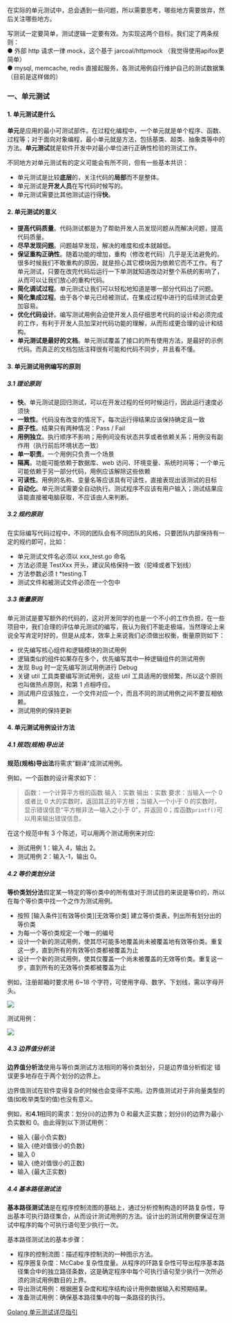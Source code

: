 在实际的单元测试中，总会遇到一些问题，所以需要思考，哪些地方需要放弃，然后关注哪些地方。

写测试一定要简单，测试逻辑一定要有效。为实现这两个目标，我们定了两条规则： <br />● 外部 http 请求一律 mock，这个基于 jarcoal/httpmock （我觉得使用apifox更简单）<br />● mysql, memcache, redis 直接起服务，各测试用例自行维护自己的测试数据集（目前是这样做的）

### 一、单元测试
#### 1. 单元测试是什么

**单元**是应用的最小可测试部件。在过程化编程中，一个单元就是单个程序、函数、过程等；对于面向对象编程，最小单元就是方法，包括基类、超类、抽象类等中的方法。**单元测试**就是软件开发中对最小单位进行正确性检验的测试工作。

不同地方对单元测试有的定义可能会有所不同，但有一些基本共识：

-  单元测试是比较**底层**的，关注代码的**局部**而不是整体。 
-  单元测试是**开发人员**在写代码时候写的。 
-  单元测试需要比其他测试运行得**快**。 

#### 2. 单元测试的意义

-  **提高代码质量**。代码测试都是为了帮助开发人员发现问题从而解决问题，提高代码质量。 
-  **尽早发现问题**。问题越早发现，解决的难度和成本就越低。 
-  **保证重构正确性**。随着功能的增加，重构（修改老代码）几乎是无法避免的。很多时候我们不敢重构的原因，就是担心其它模块因为依赖它而不工作。有了单元测试，只要在改完代码后运行一下单测就知道改动对整个系统的影响了，从而可以让我们放心的重构代码。 
-  **简化调试过程**。单元测试让我们可以轻松地知道是哪一部分代码出了问题。 
-  **简化集成过程**。由于各个单元已经被测试，在集成过程中进行的后续测试会更加容易。 
-  **优化代码设计**。编写测试用例会迫使开发人员仔细思考代码的设计和必须完成的工作，有利于开发人员加深对代码功能的理解，从而形成更合理的设计和结构。 
-  **单元测试是最好的文档**。单元测试覆盖了接口的所有使用方法，是最好的示例代码。而真正的文档包括注释很有可能和代码不同步，并且看不懂。 

#### 3. 单元测试用例编写的原则

##### 3.1 理论原则

-  **快**。单元测试是回归测试，可以在开发过程的任何时候运行，因此运行速度必须快 
-  **一致性**。代码没有改变的情况下，每次运行得结果应该保持确定且一致 
-  **原子性**。结果只有两种情况：Pass / Fail 
-  **用例独立**。执行顺序不影响；用例间没有状态共享或者依赖关系；用例没有副作用（执行前后环境状态一致） 
-  **单一职责**。一个用例只负责一个场景 
-  **隔离**。功能可能依赖于数据库、web 访问、环境变量、系统时间等；一个单元可能依赖于另一部分代码，用例应该解除这些依赖 
-  **可读性**。用例的名称、变量名等应该具有可读性，直接表现出该测试的目标 
-  **自动化**。单元测试需要全自动执行。测试程序不应该有用户输入；测试结果应该能直接被电脑获取，不应该由人来判断。 

##### 3.2 规约原则

在实际编写代码过程中，不同的团队会有不同团队的风格，只要团队内部保持有一定的规约即可，比如：

-  单元测试文件名必须以 xxx_test.go 命名 
-  方法必须是 TestXxx 开头，建议风格保持一致（驼峰或者下划线） 
-  方法参数必须 t *testing.T 
-  测试文件和被测试文件必须在一个包中 

##### 3.3 衡量原则

单元测试是要写额外的代码的，这对开发同学的也是一个不小的工作负担，在一些项目中，我们合理的评估单元测试的编写，我认为我们不能走极端，当然理论上来说全写肯定时好的，但是从成本，效率上来说我们必须做出权衡，衡量原则如下：

-  优先编写核心组件和逻辑模块的测试用例 
-  逻辑类似的组件如果存在多个，优先编写其中一种逻辑组件的测试用例 
-  发现 Bug 时一定先编写测试用例进行 Debug 
-  关键 util 工具类要编写测试用例，这些 util 工具适用的很频繁，所以这个原则也叫做热点原则，和第 1 点相呼应。 
-  测试用户应该独立，一个文件对应一个，而且不同的测试用例之间不要互相依赖。 
-  测试用例的保持更新 

#### 4. 单元测试用例设计方法

##### 4.1 规范(规格)导出法

**规范(规格)导出法**将需求”翻译“成测试用例。

例如，一个函数的设计需求如下：

> 函数：一个计算平方根的函数 输入：实数 输出：实数 要求：当输入一个 0 或者比 0 大的实数时，返回其正的平方根；当输入一个小于 0 的实数时，显示错误信息“平方根非法—输入之小于 0”，并返回 0；库函数`printf()`可以用来输出错误信息。


在这个规范中有 3 个陈述，可以用两个测试用例来对应:

-  测试用例 1：输入 4，输出 2。 
-  测试用例 2：输入-1，输出 0。 

##### 4.2 等价类划分法

**等价类划分法**假定某一特定的等价类中的所有值对于测试目的来说是等价的，所以在每个等价类中找一个之作为测试用例。

-  按照 [输入条件][有效等价类][无效等价类] 建立等价类表，列出所有划分出的等价类 
-  为每一个等价类规定一个唯一的编号 
-  设计一个新的测试用例，使其尽可能多地覆盖尚未被覆盖地有效等价类。重复这一步，直到所有的有效等价类都被覆盖为止 
-  设计一个新的测试用例，使其仅覆盖一个尚未被覆盖的无效等价类。重复这一步，直到所有的无效等价类都被覆盖为止 

例如，注册邮箱时要求用 6~18 个字符，可使用字母、数字、下划线，需以字母开头。

![](https://cdn.nlark.com/yuque/0/2023/png/2923644/1688700917166-3b0350ff-4e99-49be-968a-8728536a2ca9.png#averageHue=%23f6f6f5&clientId=u6addb279-e162-4&id=xS9l7&originHeight=216&originWidth=1080&originalType=binary&ratio=1&rotation=0&showTitle=false&status=done&style=none&taskId=u6771b33f-5b8a-4c2e-a390-04f73bb151f&title=)

测试用例：

![](https://cdn.nlark.com/yuque/0/2023/png/2923644/1688700917141-867d609d-d686-4f97-b25a-590e10afe0fa.png#averageHue=%23f8f8f8&clientId=u6addb279-e162-4&id=ux0v9&originHeight=478&originWidth=1080&originalType=binary&ratio=1&rotation=0&showTitle=false&status=done&style=none&taskId=u56789549-42b8-4ce8-930a-62b04c4e299&title=)

##### 4.3 边界值分析法

**边界值分析法**使用与等价类测试方法相同的等价类划分，只是边界值分析假定 错误更多地存在于两个划分的边界上。

边界值测试在软件变得复杂的时候也会变得不实用。边界值测试对于非向量类型的值(如枚举类型的值)也没有意义。

例如，和**4.1**相同的需求：划分(ii)的边界为 0 和最大正实数；划分(i)的边界为最小负实数和 0。由此得到以下测试用例：

-  输入 {最小负实数} 
-  输入 {绝对值很小的负数} 
-  输入 0 
-  输入 {绝对值很小的正数} 
-  输入 {最大正实数} 

##### 4.4 基本路径测试法

**基本路径测试法**是在程序控制流图的基础上，通过分析控制构造的环路复杂性，导出基本可执行路径集合，从而设计测试用例的方法。设计出的测试用例要保证在测试中程序的每个可执行语句至少执行一次。

基本路径测试法的基本步骤：

-  程序的控制流图：描述程序控制流的一种图示方法。 
-  程序圈复杂度：McCabe 复杂性度量。从程序的环路复杂性可导出程序基本路径集合中的独立路径条数，这是确定程序中每个可执行语句至少执行一次所必须的测试用例数目的上界。 
-  导出测试用例：根据圈复杂度和程序结构设计用例数据输入和预期结果。 
-  准备测试用例：确保基本路径集中的每一条路径的执行。 

[Golang 单元测试详尽指引](https://www.yuque.com/fz420/go/kpk8l8?view=doc_embed&inner=6966ac4e)
